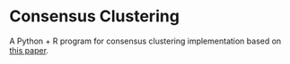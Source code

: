 # Consensus Clustering
A Python + R program for consensus clustering implementation based on  [this paper](https://www.google.com). 
